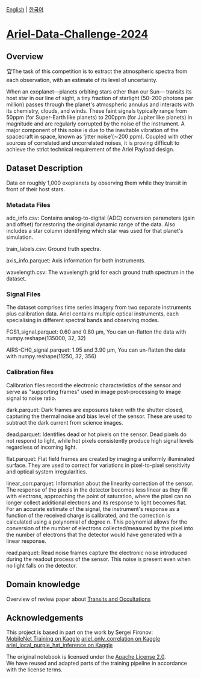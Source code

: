 [English](README.md) | [한국어](README.ko.md)

# [Ariel-Data-Challenge-2024](https://www.kaggle.com/competitions/ariel-data-challenge-2024/overview)
## Overview
🏆The task of this competition is to extract the atmospheric spectra from each observation, with an estimate of its level of uncertainty.

When an exoplanet—planets orbiting stars other than our Sun— transits its host star in our line of sight, a tiny fraction of starlight (50–200 photons per million) passes through the planet's atmospheric annulus and interacts with its chemistry, clouds, and winds. These faint signals typically range from 50ppm (for Super-Earth like planets) to 200ppm (for Jupiter like planets) in magnitude and are regularly corrupted by the noise of the instrument. A major component of this noise is due to the inevitable vibration of the spacecraft in space, known as ‘jitter noise’(∼200 ppm). Coupled with other sources of correlated and uncorrelated noises, it is proving difficult to achieve the strict technical requirement of the Ariel Payload design.

## Dataset Description
Data on roughly 1,000 exoplanets by observing them while they transit in front of their host stars.

### Metadata Files
adc_info.csv: Contains analog-to-digital (ADC) conversion parameters (gain and offset) for restoring the original dynamic range of the data. Also includes a star column identifying which star was used for that planet's simulation.      

train_labels.csv: Ground truth spectra.      

axis_info.parquet: Axis information for both instruments.      

wavelength.csv: The wavelength grid for each ground truth spectrum in the dataset.     

### Signal Files
The dataset comprises time series imagery from two separate instruments plus calibration data. Ariel contains multiple optical instruments, each specialising in different spectral bands and observing modes. 

FGS1_signal.parquet: 0.60 and 0.80 µm, You can un-flatten the data with numpy.reshape(135000, 32, 32)     

AIRS-CH0_signal.parquet: 1.95 and 3.90 µm, You can un-flatten the data with numpy.reshape(11250, 32, 356)     

### Calibration files
Calibration files record the electronic characteristics of the sensor and serve as "supporting frames" used in image post-processing to image signal to noise ratio.     

dark.parquet: Dark frames are exposures taken with the shutter closed, capturing the thermal noise and bias level of the sensor. These are used to subtract the dark current from science images.     

dead.parquet: Identifies dead or hot pixels on the sensor. Dead pixels do not respond to light, while hot pixels consistently produce high signal levels regardless of incoming light.     

flat.parquet: Flat field frames are created by imaging a uniformly illuminated surface. They are used to correct for variations in pixel-to-pixel sensitivity and optical system irregularities.     

linear_corr.parquet: Information about the linearity correction of the sensor. The response of the pixels in the detector becomes less linear as they fill with electrons, approaching the point of saturation, where the pixel can no longer collect additional electrons and its response to light becomes flat. For an accurate estimate of the signal, the instrument's response as a function of the received charge is calibrated, and the correction is calculated using a polynomial of degree n. This polynomial allows for the conversion of the number of electrons collected/measured by the pixel into the number of electrons that the detector would have generated with a linear response.     

read.parquet: Read noise frames capture the electronic noise introduced during the readout process of the sensor. This noise is present even when no light falls on the detector.

## Domain knowledge
Overview of review paper about [Transits and Occultations](https://opaque-sword-c15.notion.site/Transit-Occeltation-review-paper-overview-213d57682fa24748a886c6df2d5edc04?pvs=4)
## Acknowledgements

This project is based in part on the work by Sergei Fironov:  
[MobileNet Training on Kaggle](https://www.kaggle.com/code/sergeifironov/mobilenet-training)
[ariel_only_correlation on Kaggle](https://www.kaggle.com/code/sergeifironov/ariel-only-correlation)
[ariel_local_purple_hat_inference on Kaggle](https://www.kaggle.com/code/sergeifironov/ariel-local-purple-hat-inference)

The original notebook is licensed under the [Apache License 2.0](https://www.apache.org/licenses/LICENSE-2.0).  
We have reused and adapted parts of the training pipeline in accordance with the license terms.
